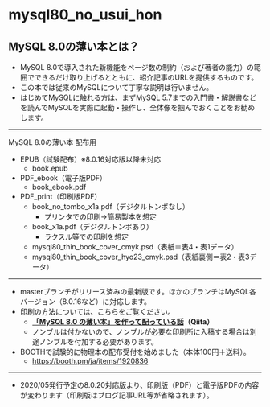 # mysql80_no_usui_hon

## MySQL 8.0の薄い本とは？

 - MySQL 8.0で導入された新機能をページ数の制約（および著者の能力）の範囲でできるだけ取り上げるとともに、紹介記事のURLを提供するものです。
 - この本では従来のMySQLについて丁寧な説明は行いません。
 - はじめてMySQLに触れる方は、まずMySQL 5.7までの入門書・解説書などを読んでMySQLを実際に起動・操作し、全体像を掴んでおくことをお勧めします。

---

MySQL 8.0の薄い本 配布用

 - EPUB（試験配布）※8.0.16対応版以降未対応
   - book.epub
 - PDF_ebook（電子版PDF）
   - book_ebook.pdf
 - PDF_print（印刷版PDF）
   - book_no_tombo_x1a.pdf（デジタルトンボなし）
     - プリンタでの印刷→簡易製本を想定
   - book_x1a.pdf（デジタルトンボあり）
     - ラクスル等での印刷を想定
   - mysql80_thin_book_cover_cmyk.psd（表紙＝表4・表1データ）
   - mysql80_thin_book_cover_hyo23_cmyk.psd（表紙裏側＝表2・表3データ）

---

 - masterブランチがリリース済みの最新版です。ほかのブランチはMySQL各バージョン（8.0.16など）に対応します。
 - 印刷の方法については、こちらをご覧ください。
   - **[「MySQL 8.0 の薄い本」を作って配っている話](https://qiita.com/hmatsu47/items/ceb75caf46e3c761095d)（Qiita）**
   - ノンブルは付かないので、ノンブルが必要な印刷所に入稿する場合は別途ノンブルを付加する必要があります。
 - BOOTHで試験的に物理本の配布受付を始めました（本体100円＋送料）。
   - https://booth.pm/ja/items/1920836

---

 - 2020/05発行予定の8.0.20対応版より、印刷版（PDF）と電子版PDFの内容が変わります（印刷版はブログ記事URL等が省略されます）。
